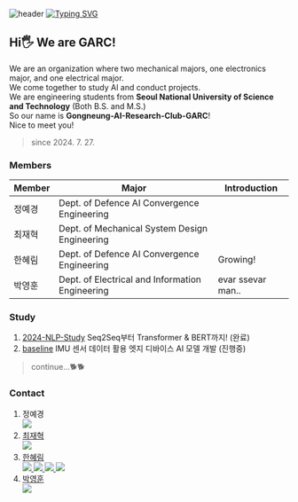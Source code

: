 ![header](https://capsule-render.vercel.app/api?type=waving&color=0A66C2&height=100&section=header&text=capsule%20render&fontSize=0)
[![Typing SVG](https://readme-typing-svg.demolab.com?font=Fira+Code&weight=600&size=30&pause=1000&width=435&lines=We+are+GARC!%F0%9F%96%A5%EF%B8%8F)](https://git.io/typing-svg)

## Hi🖐️ We are GARC!
We are an organization where two mechanical majors, one electronics major, and one electrical major.
</br> We come together to study AI and conduct projects. 
</br> We are engineering students from **Seoul National University of Science and Technology** (Both B.S. and M.S.)
</br> So our name is **Gongneung-AI-Research-Club-GARC**!
</br> Nice to meet you!
> since 2024. 7. 27.

### Members
| Member | Major | Introduction |
| ------ | ------ | ------ | 
| 정예경 | Dept. of Defence AI Convergence Engineering | |
| 최재혁 | Dept. of Mechanical System Design Engineering | |
| 한혜림 | Dept. of Defence AI Convergence Engineering | Growing! |
| 박영훈 | Dept. of Electrical and Information Engineering | evar ssevar man.. |

### Study
1. [2024-NLP-Study](https://github.com/Gongneung-AI-Research-Club-GARC/2024-NLP-Study)
Seq2Seq부터 Transformer & BERT까지! (완료) </br>
2. [baseline](https://github.com/Gongneung-AI-Research-Club-GARC/baseline)
IMU 센서 데이터 활용 엣지 디바이스 AI 모델 개발 (진행중)

> continue...🐕🐕

### Contact 
1. 정예경
</br><a href="https://github.com/AKJ457"><img src="https://img.shields.io/badge/GitHub-181717?style=flat&logo=GitHub&logoColor=white"/> 
2. 최재혁
</br><a href="https://github.com/hicjh00"><img src="https://img.shields.io/badge/GitHub-181717?style=flat&logo=GitHub&logoColor=white"/>
3. 한혜림
</br><a href="https://www.linkedin.com/in/hanhyerim/"><img src="https://img.shields.io/badge/Linkedin-0A66C2?style=flat&logo=Linkedin&logoColor=white"/> 
<a href="https://github.com/hyeeee14"><img src="https://img.shields.io/badge/GitHub-181717?style=flat&logo=GitHub&logoColor=white"/>
<a href="https://scholar.google.com/citations?user=XyPpek4AAAAJ&hl=ko"><img src="https://img.shields.io/badge/Google Scholar-4285F4?style=flat&logo=Google Scholar&logoColor=white"/>
<a href="https://www.instagram.com/tteokhyerim"><img src="https://img.shields.io/badge/Instagram-E4405F?style=flat&logo=Instagram&logoColor=white"/>
4. 박영훈
</br><a href="https://github.com/robot-is-my-life"><img src="https://img.shields.io/badge/GitHub-181717?style=flat&logo=GitHub&logoColor=white"/>


